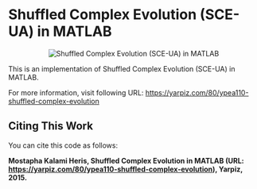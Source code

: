 # Shuffled Complex Evolution (SCE-UA) in MATLAB

<p align = "center">
    <img src = "https://yarpiz.com/wp-content/uploads/2015/09/ypea110-shuffled-complex-evolution.jpg" alt = "Shuffled Complex Evolution (SCE-UA) in MATLAB">
</p>

This is an implementation of Shuffled Complex Evolution (SCE-UA) in MATLAB.

For more information, visit following URL:
https://yarpiz.com/80/ypea110-shuffled-complex-evolution

## Citing This Work
You can cite this code as follows:

**Mostapha Kalami Heris, Shuffled Complex Evolution in MATLAB (URL: https://yarpiz.com/80/ypea110-shuffled-complex-evolution), Yarpiz, 2015.**
